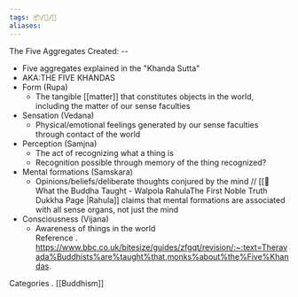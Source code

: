 ```yaml
---
tags: 📦/📝/📃
aliases:
---
```



 The Five Aggregates
Created: --

- Five aggregates explained in the "Khanda Sutta"
- AKA:THE FIVE KHANDAS
- Form (Rupa)
	- The tangible [[matter]] that constitutes objects in the world, including the matter of our sense faculties 
- Sensation (Vedana)
	- Physical/emotional feelings generated by our sense faculties through contact of the world
- Perception (Samjna)
	- The act of recognizing what a thing is
	- Recognition possible through memory of the thing recognized?
- Mental formations (Samskara)
	- Opinions/beliefs/deliberate thoughts conjured by the mind // [[📘 What the Buddha Taught - Walpola RahulaThe First Noble Truth Dukkha Page |Rahula]] claims that mental formations are associated with all sense organs, not just the mind
- Consciousness (Vijana)
	- Awareness of things in the world  
 Reference
. https://www.bbc.co.uk/bitesize/guides/zfgqt/revision/:~:text=Theravada%Buddhists%are%taught%that,monks%about%the%Five%Khandas.

 Categories
. [[Buddhism]]